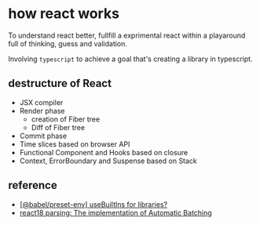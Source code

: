 # how react works
 To understand react better, fullfill a exprimental react within a playaround full of thinking, guess and validation.

Involving `typescript` to achieve a goal that's creating a library in typescript.

## destructure of React
- JSX compiler
- Render phase
  - creation of Fiber tree
  - Diff of Fiber tree
- Commit phase
- Time slices based on browser API
- Functional Component and Hooks based on closure
- Context, ErrorBoundary and Suspense based on Stack

## reference
- [[@babel/preset-env] useBuiltIns for libraries?](https://github.com/babel/babel/issues/7267)
- [react18 parsing: The implementation of Automatic Batching](https://juejin.cn/post/7196313603426910269)
